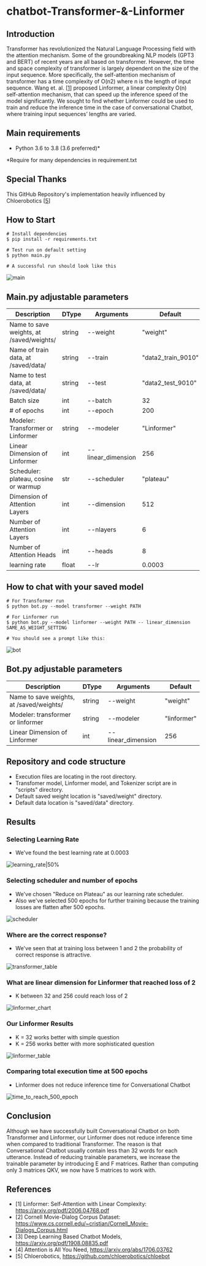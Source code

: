 # chatbot-Transformer-&-Linformer

## Introduction

Transformer has revolutionized the Natural Language Processing field with the attention mechanism. Some of the groundbreaking NLP models (GPT3 and BERT) of recent years are all based on transformer. However, the time and space complexity of transformer is largely dependent on the size of the input sequence. More specifically, the self-attention mechanism of transformer has a time complexity of O(n2) where n is the length of input sequence. Wang et. al. \[[1](#references)\] proposed Linformer, a linear complexity O(n) self-attention mechanism, that can speed up the inference speed of the model significantly. We sought to find whether Linformer could be used to train and reduce the inference time in the case of conversational Chatbot, where training input sequences’ lengths are varied.

## Main requirements
- Python 3.6 to 3.8 (3.6 preferred)*

\*Require for many dependencies in requirement.txt

## Special Thanks

This GitHub Repository's implementation heavily influenced by Chloerobotics \[[5](#references)\]

## How to Start
```
# Install dependencies
$ pip install -r requirements.txt

# Test run on default setting
$ python main.py

# A successful run should look like this
```
![main](images/main.jpg)

## Main.py adjustable parameters
| Description | DType       | Arguments  | Default | 
| ----------- | ----------- | ---------- | ------- | 
| Name to save weights, at /saved/weights/<name> | string | --weight | "weight" | 
| Name of train data, at /saved/data/<name> | string  | --train | "data2_train_9010" | 
| Name to test data, at /saved/data/<name> | string  | --test | "data2_test_9010" | 
| Batch size | int  | --batch | 32 | 
| # of epochs | int | --epoch | 200 | 
| Modeler: Transformer or Linformer | string | --modeler | "Linformer" | 
| Linear Dimension of Linformer | int | --linear_dimension | 256 | 
| Scheduler: plateau, cosine or warmup | str | --scheduler | "plateau" | 
| Dimension of Attention Layers | int | --dimension | 512 | 
| Number of Attention Layers | int | --nlayers | 6 | 
| Number of Attention Heads | int | --heads | 8 | 
| learning rate | float | --lr | 0.0003 | 

## How to chat with your saved model
```
# For Transformer run
$ python bot.py --model transformer --weight PATH

# For Linformer run
$ python bot.py --model linformer --weight PATH -- linear_dimension SAME_AS_WEIGHT_SETTING

# You should see a prompt like this:
```
![bot](images/bot.jpg)

## Bot.py adjustable parameters
| Description | DType       | Arguments  | Default | 
| ----------- | ----------- | ---------- | ------- | 
| Name to save weights, at /saved/weights/<name> | string | --weight | "weight" | 
| Modeler: transformer or linformer | string | --modeler | "linformer" | 
| Linear Dimension of Linformer | int | --linear_dimension | 256 | 

## Repository and code structure
- Execution files are locating in the root directory.
- Transfomer model, Linformer model, and Tokenizer script are in "scripts" directory.
- Default saved weight location is "saved/weight" directory.
- Default data location is "saved/data" directory.
      
## Results

### Selecting Learning Rate

- We've found the best learning rate at 0.0003 

![learning_rate|50%](images/learning_rate.jpg)

### Selecting scheduler and number of epochs

- We've chosen "Reduce on Plateau" as our learning rate scheduler.
- Also we've selected 500 epochs for further training because the training losses are flatten after 500 epochs. 

![scheduler](images/scheduler.jpg)

### Where are the correct response?

- We've seen that at training loss between 1 and 2 the probability of correct response is attractive.

![transformer_table](images/transformer_table.jpg)

### What are linear dimension for Linformer that reached loss of 2

- K between 32 and 256 could reach loss of 2

![linformer_chart](images/linformer_chart.jpg)

### Our Linformer Results

- K = 32 works better with simple question
- K = 256 works better with more sophisticated question

![linformer_table](images/linformer_table.jpg)

### Comparing total execution time at 500 epochs

- Linformer does not reduce inference time for Conversational Chatbot

![time_to_reach_500_epoch](images/time_to_reach_500_epoch.jpg)

## Conclusion

Although we have successfully built Conversational Chatbot on both Transformer and Linformer, our Linformer does not reduce inference time when compared to traditional Transformer. The reason is that Conversational Chatbot usually contain less than 32 words for each utterance. Instead of reducing trainable parameters, we increase the trainable parameter by introducing E and F matrices. Rather than computing only 3 matrices QKV, we now have 5 matrices to work with.

## <a id="references">References</a>

- [1] Linformer: Self-Attention with Linear Complexity: https://arxiv.org/pdf/2006.04768.pdf
- [2] Cornell Movie-Dialog Corpus Dataset: https://www.cs.cornell.edu/~cristian/Cornell_Movie-Dialogs_Corpus.html
- [3] Deep Learning Based Chatbot Models,  https://arxiv.org/pdf/1908.08835.pdf
- [4] Attention is All You Need, https://arxiv.org/abs/1706.03762
- [5] Chloerobotics, https://github.com/chloerobotics/chloebot

